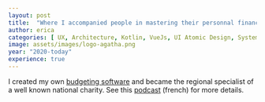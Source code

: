 ```yaml
---
layout: post
title:  "Where I accompanied people in mastering their personnal finances"
author: erica
categories: [ UX, Architecture, Kotlin, VueJs, UI Atomic Design, System Administration, Marketing, Financial literacy, Communication,  Teamwork, Hiring and training, Custommer support and training, Welfare and Charity ]
image: assets/images/logo-agatha.png
year: "2020-today"
experience: true
---
```


I created my own <a href="https://agatha-budget.fr/">budgeting software</a> and became the regional specialist of a well known national charity. See this <a href="https://podcasts.apple.com/us/podcast/8-erica-delagnier-mieux-g%C3%A9rer-son-budget-pour-r%C3%A9aliser/id1675231225?i=1000611698834">podcast</a> (french) for more details.